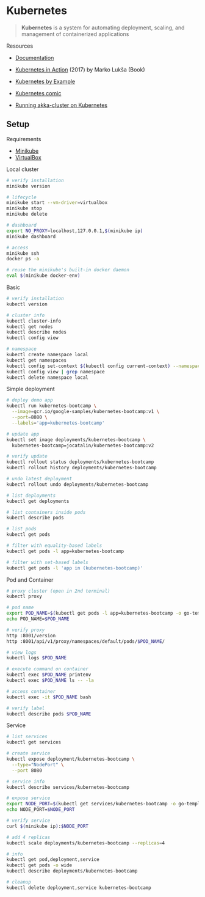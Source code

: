 # Kubernetes

> **Kubernetes** is a system for automating deployment, scaling, and management of containerized applications

Resources

* [Documentation](https://kubernetes.io/docs/home)

* [Kubernetes in Action](https://amzn.to/2yXEGWx) (2017) by Marko Lukša (Book)

* [Kubernetes by Example](http://kubernetesbyexample.com)

* [Kubernetes comic](https://cloud.google.com/kubernetes-engine/kubernetes-comic)

* [Running akka-cluster on Kubernetes](https://blog.softwaremill.com/running-akka-cluster-on-kubernetes-e4cd2913e951)

## Setup

Requirements

* [Minikube](https://github.com/kubernetes/minikube)
* [VirtualBox](https://www.virtualbox.org)

Local cluster
```bash
# verify installation
minikube version

# lifecycle
minikube start --vm-driver=virtualbox
minikube stop
minikube delete

# dashboard
export NO_PROXY=localhost,127.0.0.1,$(minikube ip)
minikube dashboard

# access
minikube ssh
docker ps -a

# reuse the minikube's built-in docker daemon
eval $(minikube docker-env)
```

Basic
```bash
# verify installation
kubectl version

# cluster info
kubectl cluster-info
kubectl get nodes
kubectl describe nodes
kubectl config view

# namespace
kubectl create namespace local
kubectl get namespaces
kubectl config set-context $(kubectl config current-context) --namespace=local
kubectl config view | grep namespace
kubectl delete namespace local
```

Simple deployment
```bash
# deploy demo app
kubectl run kubernetes-bootcamp \
  --image=gcr.io/google-samples/kubernetes-bootcamp:v1 \
  --port=8080 \
  --labels='app=kubernetes-bootcamp'

# update app
kubectl set image deployments/kubernetes-bootcamp \
  kubernetes-bootcamp=jocatalin/kubernetes-bootcamp:v2

# verify update
kubectl rollout status deployments/kubernetes-bootcamp
kubectl rollout history deployments/kubernetes-bootcamp

# undo latest deployment
kubectl rollout undo deployments/kubernetes-bootcamp

# list deployments
kubectl get deployments

# list containers inside pods
kubectl describe pods

# list pods
kubectl get pods

# filter with equality-based labels
kubectl get pods -l app=kubernetes-bootcamp

# filter with set-based labels
kubectl get pods -l 'app in (kubernetes-bootcamp)'
```

Pod and Container
```bash
# proxy cluster (open in 2nd terminal)
kubectl proxy

# pod name
export POD_NAME=$(kubectl get pods -l app=kubernetes-bootcamp -o go-template --template '{{range .items}}{{.metadata.name}}{{"\n"}}{{end}}')
echo POD_NAME=$POD_NAME

# verify proxy
http :8001/version
http :8001/api/v1/proxy/namespaces/default/pods/$POD_NAME/

# view logs
kubectl logs $POD_NAME

# execute command on container
kubectl exec $POD_NAME printenv
kubectl exec $POD_NAME ls -- -la

# access container
kubectl exec -it $POD_NAME bash

# verify label
kubectl describe pods $POD_NAME
```

Service
```bash
# list services
kubectl get services

# create service
kubectl expose deployment/kubernetes-bootcamp \
  --type="NodePort" \
  --port 8080

# service info
kubectl describe services/kubernetes-bootcamp

# expose service
export NODE_PORT=$(kubectl get services/kubernetes-bootcamp -o go-template='{{(index .spec.ports 0).nodePort}}')
echo NODE_PORT=$NODE_PORT

# verify service
curl $(minikube ip):$NODE_PORT

# add 4 replicas
kubectl scale deployments/kubernetes-bootcamp --replicas=4

# info
kubectl get pod,deployment,service
kubectl get pods -o wide
kubectl describe deployments/kubernetes-bootcamp

# cleanup
kubectl delete deployment,service kubernetes-bootcamp
```

<br>
